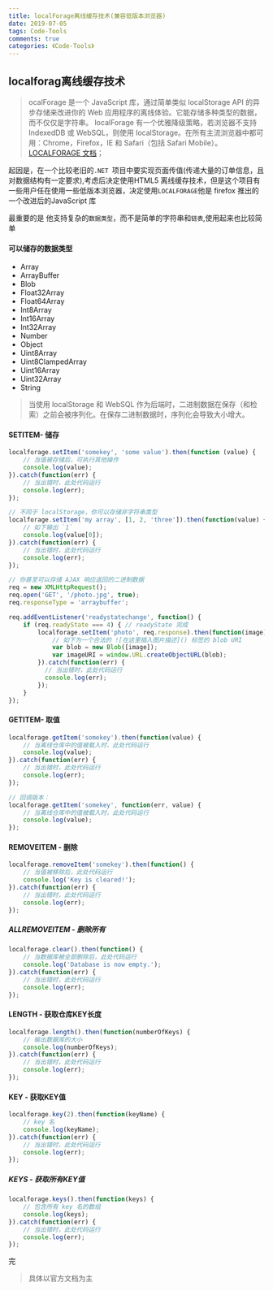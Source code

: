 ```yaml
---
title: localForage离线缓存技术(兼容低版本浏览器)
date: 2019-07-05
tags: Code-Tools
comments: true
categories: 《Code-Tools》
---
```




## localforag离线缓存技术
> ocalForage 是一个 JavaScript 库，通过简单类似 localStorage API 的异步存储来改进你的 Web 应用程序的离线体验。它能存储多种类型的数据，而不仅仅是字符串。
> localForage 有一个优雅降级策略，若浏览器不支持 IndexedDB 或 WebSQL，则使用 localStorage。在所有主流浏览器中都可用：Chrome，Firefox，IE 和 Safari（包括 Safari Mobile）。
> [LOCALFORAGE 文档](https://localforage.docschina.org/#api-setitem)；


起因是，在一个比较老旧的`.NET `项目中要实现页面传值(传递大量的订单信息，且对数据结构有一定要求),考虑后决定使用HTML5 离线缓存技术，但是这个项目有一些用户任在使用一些低版本浏览器，决定使用`LOCALFORAGE`他是 firefox 推出的一个改进后的JavaScript 库

最重要的是 他支持复杂的`数据类型`，而不是简单的字符串和`链表`,使用起来也比较简单

#### 可以储存的数据类型
- Array
- ArrayBuffer
- Blob
- Float32Array
- Float64Array
- Int8Array
- Int16Array
- Int32Array
- Number
- Object
- Uint8Array
- Uint8ClampedArray
- Uint16Array
- Uint32Array
- String
>  当使用 localStorage 和 WebSQL 作为后端时，二进制数据在保存（和检索）之前会被序列化。在保存二进制数据时，序列化会导致大小增大。

#### SETITEM- 储存
```js
localforage.setItem('somekey', 'some value').then(function (value) {
    // 当值被存储后，可执行其他操作
    console.log(value);
}).catch(function(err) {
    // 当出错时，此处代码运行
    console.log(err);
});

// 不同于 localStorage，你可以存储非字符串类型
localforage.setItem('my array', [1, 2, 'three']).then(function(value) {
    // 如下输出 `1`
    console.log(value[0]);
}).catch(function(err) {
    // 当出错时，此处代码运行
    console.log(err);
});

// 你甚至可以存储 AJAX 响应返回的二进制数据
req = new XMLHttpRequest();
req.open('GET', '/photo.jpg', true);
req.responseType = 'arraybuffer';

req.addEventListener('readystatechange', function() {
    if (req.readyState === 4) { // readyState 完成
        localforage.setItem('photo', req.response).then(function(image) {
            // 如下为一个合法的 ![在这里插入图片描述]() 标签的 blob URI
            var blob = new Blob([image]);
            var imageURI = window.URL.createObjectURL(blob);
        }).catch(function(err) {
          // 当出错时，此处代码运行
          console.log(err);
        });
    }
});
```
#### GETITEM- 取值
```js
localforage.getItem('somekey').then(function(value) {
    // 当离线仓库中的值被载入时，此处代码运行
    console.log(value);
}).catch(function(err) {
    // 当出错时，此处代码运行
    console.log(err);
});

// 回调版本：
localforage.getItem('somekey', function(err, value) {
    // 当离线仓库中的值被载入时，此处代码运行
    console.log(value);
});
```

#### REMOVEITEM - 删除
```js
localforage.removeItem('somekey').then(function() {
    // 当值被移除后，此处代码运行
    console.log('Key is cleared!');
}).catch(function(err) {
    // 当出错时，此处代码运行
    console.log(err);
});
```
##### ALLREMOVEITEM - 删除所有
```js
localforage.clear().then(function() {
    // 当数据库被全部删除后，此处代码运行
    console.log('Database is now empty.');
}).catch(function(err) {
    // 当出错时，此处代码运行
    console.log(err);
});
```


#### LENGTH - 获取仓库KEY长度
```js
localforage.length().then(function(numberOfKeys) {
    // 输出数据库的大小
    console.log(numberOfKeys);
}).catch(function(err) {
    // 当出错时，此处代码运行
    console.log(err);
});
```

#### KEY - 获取KEY值
```js
localforage.key(2).then(function(keyName) {
    // key 名
    console.log(keyName);
}).catch(function(err) {
    // 当出错时，此处代码运行
    console.log(err);
});
```
##### KEYS - 获取所有KEY值
```js
localforage.keys().then(function(keys) {
    // 包含所有 key 名的数组
    console.log(keys);
}).catch(function(err) {
    // 当出错时，此处代码运行
    console.log(err);
});
```

完 

> 具体以官方文档为主